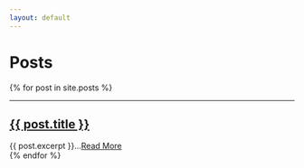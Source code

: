 ```yaml
---
layout: default
---
```


# Posts
<div class="posts">
  {% for post in site.posts %}
    <article class="post">
      <hr>
      <h2><a href="{{ site.baseurl }}{{ post.url }}">{{ post.title }}</a></h2>
      <div class="entry">
        {{ post.excerpt }}...<a href="{{ site.baseurl }}{{ post.url }}">Read More</a>
      </div>
    </article>
  {% endfor %}
</div>
